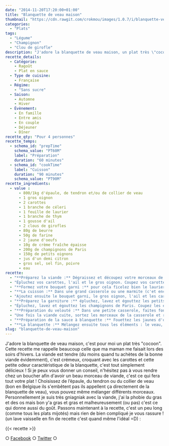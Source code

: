```yaml
---
date: "2014-11-20T17:20:00+01:00"
title: "Blanquette de veau maison"
thumbnail: "https://cdn.rawgit.com/crokmou/images/1.0.7/i/blanquette-veau-recette-crokmou-blog-culinaire.jpg"
categories:
  - "Plats"
tags:
  - "Légume"
  - "Champignon"
  - "Clou de girofle"
description: "J'adore la blanquette de veau maison, un plat très \"cocoon\". Cette recette me rappelle beaucoup celle que ma maman me faisait lors des soirs d'Hiver."
recette_details:
  - Catégorie:
    - Ragoût
    - Plat en sauce
  - Type de cuisine:
    - Française
  - Régime:
    - "Sans sucre"
  - Saison:
    - Automne
    - Hiver
  - Évènement:
    - En famille
    - Entre amis
    - En couple
    - Déjeuner
    - Dîner
recette_qty: "Pour 4 personnes"
recette_temps:
  - schema_id: "prepTime"
    schema_value: "PT60M"
    label: "Préparation"
    duration: "60 minutes"
  - schema_id: "cookTime"
    label: "Cuisson"
    duration: "90 minutes"
    schema_value: "PT90M"
recette_ingredients:
  - value :
      - 800/1kg d'épaule, de tendron et/ou de collier de veau
      - 1 gros oignon
      - 2 carottes
      - 1 branche de céleri
      - 1 feuille de laurier
      - 1 branche de thym
      - 1 gousse d'ail
      - 2 clous de girofles
      - 80g de beurre
      - 50g de farine
      - 2 jaune d'oeufs
      - 10g de crème fraîche épaisse
      - 200g de champignons de Paris
      - 150g de petits oignons
      - jus d'un demi citron
      - gros sel, sel fin, poivre
      - eau
recette:
  - "**Préparez la viande :** Dégraissez et découpez votre morceaux de viande en dès de tailles égales (+/- 50g). Dans une casserole versez 1 à 2 cm d'eau froide et plongez y la viande. Faites bouillir quelques minutes. éliminez l'écume qui se forme à la surface. Une fois votre viande blanchie, rincez soigneusement les morceaux sous l’eau froide et réservez."
  - "Épluchez vos carottes, l'ail et le gros oignon. Coupez vos carottes en rondelles, écrasez l'ail à l'aide de votre paume de main et coupez l'oignon en 4. Piquez un quartier d'oignon avec les clous de girofle."
  - "**Formez votre bouquet garni :** pour cela ficelez bien le laurier, le thym et le céleri."
  - "**La cuisson :** Dans une grand casserole ou une marmite (c'et encore meilleur dans une marmite en fonte si si !), déposez la viande et ajoutez de l'eau froide jusqu'à 3cm au dessus des morceaux de veau. Ajoutez un peu de gros sel et portez le tout à ébullition."
  - "Ajoutez ensuite le bouquet garni, le gros oignon, l'ail et les carottes et laissez mijotez à feu doux et à couvert pendant 1h/1h30."
  - "**Préparez la garniture :** épluchez, lavez et égouttez les petits oignons et les glacer à blanc. Pour cela mettre 15g de beurre dans une poêle, un peu d'eau, les petits oignons, un peu de sucre et de sel. Cuire jusqu'à évaporation de l'eau."
  - "Épluchez, lavez et égouttez les champignons de Paris. Coupez les en quatre et les cuire à feu vif dans une poêle durant 5 bonnes minutes avec 10g de beurre et le jus de citron."
  - "**Préparation du velouté :** Dans une petite casserole, faites fondre 50g de beurre puis ajoutez la farine. Fouettez bien jusqu'à ce que le mélange roussisse puis laissez refroidir rapidement."
  - "Une fois la viande cuite, sortez les morceaux de la casserole et réservez. Récupérez 800ml d'eau de cuisson (bouillon) et passez le au chinois. Versez ensuite dans le roux blanc (mélange beurre/farine) et faites bouillir tout en mélangeant bien. Laissez ensuite cuire à feu doux pendant 10 minutes."
  - "**Préparation de la sauce à blanquette :** Fouettez les jaunes d'oeufs à la crème fraîche puis hors du feu ajoutez ce mélange au velouté et mélangez bien. Portez à ébullition quelques secondes."
  - "**La blanquette :** Mélangez ensuite tous les éléments : le veau, la sauce, les oignons glacés et les champignons. Assaisonnez et réchauffez un peu si cela est nécessaire Servir avec un peu de riz et beaucoup d'amour."
slug: "blanquette-de-veau-maison"
---
```


J'adore la blanquette de veau maison, c'est pour moi un plat très "cocoon". Cette recette me rappelle beaucoup celle que ma maman me faisait lors des soirs d'hivers. La viande est tendre (du moins quand tu achètes de la bonne viande évidemment), c'est crémeux, croquant avec les carottes et cette petite odeur caractéristique de la blanquette, c'est tout simplement délicieux ! Si je peux vous donner un conseil, n'hésitez pas à vous rendre chez un boucher afin d'avoir un beau morceau de viande, c'est ce qui fera tout votre plat ! Choisissez de l’épaule, du tendron ou du collier de veau (bon en Belgique ils s'embêtent pas ils appellent ça directement de la blanquette de veau), vous pouvez même mélanger différents morceaux. Personnellement je suis très gniagniak avec la viande, j'ai la phobie du gras et des os mais bon y'a gras et gras et malheureusement (ou pas) c'est ce qui donne aussi du goût. Passons maintenant à la recette, c'est un peu long (comme tous les plats mijotés) mais rien de bien compliqué je vous rassure ! (un lave vaisselle en fin de recette c'est quand même l'idéal =D) :

{{< recette >}}

○ [Facebook](https://www.facebook.com/crokmou.blog) ○ [Twitter](https://twitter.com/Crokmou) ○
